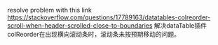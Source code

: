 resolve problem with this link https://stackoverflow.com/questions/17789163/datatables-colreorder-scroll-when-header-scrolled-close-to-boundaries
解决dataTable插件colReorder在出现横向滚动条时，滚动条未按预期移动的问题。
